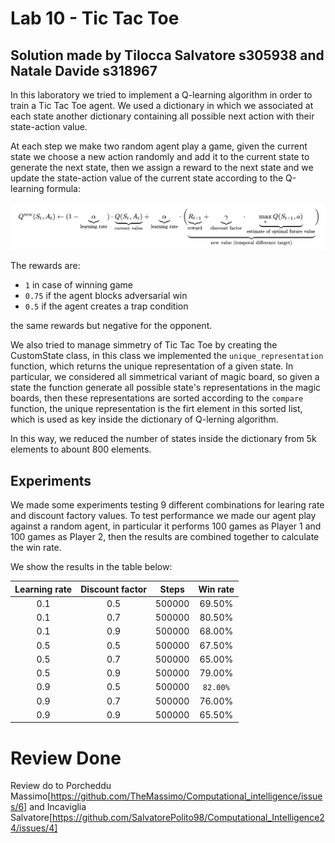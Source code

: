 # Lab 10 - Tic Tac Toe
## Solution made by Tilocca Salvatore s305938 and Natale Davide s318967 
In this laboratory we tried to implement a Q-learning algorithm in order to train a Tic Tac Toe agent.
We used a dictionary in which we associated at each state another dictionary containing  all possible next action with their state-action value. 

At each step we make two random agent play a game, given the current state we choose a new action randomly and add it to the current state to generate the next state, then we assign a reward to the next state and we update the state-action value of the current state according to the Q-learning formula:

![Screenshot](./img/Q-Learning_formula.png)

The rewards are:
- `1` in case of winning game
- `0.75` if the agent blocks adversarial win
- `0.5` if the agent creates a trap condition

the same rewards but negative for the opponent.

We also tried to manage simmetry of Tic Tac Toe by creating the CustomState class, in this class we implemented the `unique_representation` function, which returns the unique representation of a given state. In particular, we considered all simmetrical variant of magic board, so given a state the function generate all possible state's representations in the magic boards, then these representations are sorted according to the `compare` function, the unique representation is the firt element in this sorted list, which is used as key inside the dictionary of Q-lerning algorithm.

In this way, we reduced the number of states inside the dictionary from 5k elements to abount 800 elements.


## Experiments
We made some experiments testing 9 different combinations for learing rate and discount factory values. To test performance we made our agent play against a random agent, in particular it performs 100 games as Player 1 and 100 games as Player 2, then the results are combined together to calculate the win rate.

We show the results in the table below:

|Learning rate|Discount factor|Steps|Win rate|
|:---:|:---:|:---:|:---:|
|0.1|0.5|500000|69.50%|
|0.1|0.7|500000|80.50%|
|0.1|0.9|500000|68.00%|
|0.5|0.5|500000|67.50%|
|0.5|0.7|500000|65.00%|
|0.5|0.9|500000|79.00%|
|0.9|0.5|500000|`82.00%`|
|0.9|0.7|500000|76.00%|
|0.9|0.9|500000|65.50%|



# Review Done
Review do to Porcheddu Massimo[https://github.com/TheMassimo/Computational_intelligence/issues/6] and Incaviglia Salvatore[https://github.com/SalvatorePolito98/Computational_Intelligence24/issues/4]
